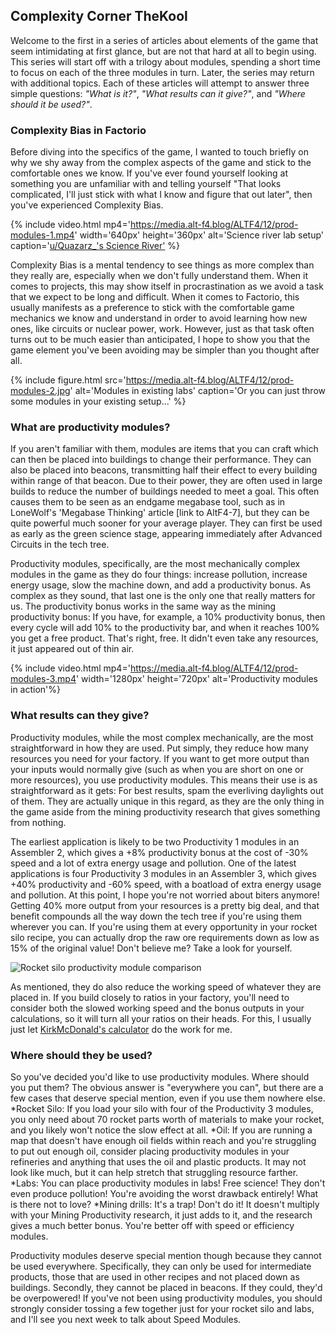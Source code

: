 ## Complexity Corner <author>TheKool</author>

Welcome to the first in a series of articles about elements of the game that seem intimidating at first glance, but are not that hard at all to begin using.  This series will start off with a trilogy about modules, spending a short time to focus on each of the three modules in turn.  Later, the series may return with additional topics.  Each of these articles will attempt to answer three simple questions: *"What is it?"*,  *"What results can it give?"*, and *"Where should it be used?"*.

### Complexity Bias in Factorio

Before diving into the specifics of the game, I wanted to touch briefly on why we shy away from the complex aspects of the game and stick to the comfortable ones we know.  If you've ever found yourself looking at something you are unfamiliar with and telling yourself "That looks complicated, I'll just stick with what I know and figure that out later", then you've experienced Complexity Bias.

{% include video.html mp4='https://media.alt-f4.blog/ALTF4/12/prod-modules-1.mp4' width='640px' height='360px' alt='Science river lab setup' caption='<a href="https://www.reddit.com/r/factorio/comments/jfiky6/small_update_to_the_science_river_blueprint/">u/Quazarz_&#39;s Science River'</a> %}

Complexity Bias is a mental tendency to see things as more complex than they really are, especially when we don't fully understand them.  When it comes to projects, this may show itself in procrastination as we avoid a task that we expect to be long and difficult.  When it comes to Factorio, this usually manifests as a preference to stick with the comfortable game mechanics we know and understand in order to avoid learning how new ones, like circuits or nuclear power, work.  However, just as that task often turns out to be much easier than anticipated, I hope to show you that the game element you've been avoiding may be simpler than you thought after all.

{% include figure.html src='https://media.alt-f4.blog/ALTF4/12/prod-modules-2.jpg' alt='Modules in existing labs' caption='Or you can just throw some modules in your existing setup...' %}

### What are productivity modules?

If you aren't familiar with them, modules are items that you can craft which can then be placed into buildings to change their performance.  They can also be placed into beacons, transmitting half their effect to every building within range of that beacon.  Due to their power, they are often used in large builds to reduce the number of buildings needed to meet a goal.  This often causes them to be seen as an endgame megabase tool, such as in LoneWolf's 'Megabase Thinking' article [link to AltF4-7], but they can be quite powerful much sooner for your average player.  They can first be used as early as the green science stage, appearing immediately after Advanced Circuits in the tech tree.

Productivity modules, specifically, are the most mechanically complex modules in the game as they do four things: increase pollution, increase energy usage, slow the machine down, and add a productivity bonus.  As complex as they sound, that last one is the only one that really matters for us.  The productivity bonus works in the same way as the mining productivity bonus: If you have, for example, a 10% productivity bonus, then every cycle will add 10% to the productivity bar, and when it reaches 100% you get a free product.  That's right, free.  It didn't even take any resources, it just appeared out of thin air.

{% include video.html mp4='https://media.alt-f4.blog/ALTF4/12/prod-modules-3.mp4' width='1280px' height='720px' alt='Productivity modules in action'%}

### What results can they give?

Productivity modules, while the most complex mechanically, are the most straightforward in how they are used.  Put simply, they reduce how many resources you need for your factory.  If you want to get more output than your inputs would normally give (such as when you are short on one or more resources), you use productivity modules.  This means their use is as straightforward as it gets: For best results, spam the everliving daylights out of them.  They are actually unique in this regard, as they are the only thing in the game aside from the mining productivity research that gives something from nothing.

The earliest application is likely to be two Productivity 1 modules in an Assembler 2, which gives a +8% productivity bonus at the cost of -30% speed and a lot of extra energy usage and pollution.  One of the latest applications is four Productivity 3 modules in an Assembler 3, which gives +40% productivity and -60% speed, with a boatload of extra energy usage and pollution.  At this point, I hope you're not worried about biters anymore!  Getting 40% more output from your resources is a pretty big deal, and that benefit compounds all the way down the tech tree if you're using them wherever you can.  If you're using them at every opportunity in your rocket silo recipe, you can actually drop the raw ore requirements down as low as 15% of the original value!  Don't believe me?  Take a look for yourself.

![Rocket silo productivity module comparison](https://media.alt-f4.blog/ALTF4/12/prod-modules-4.jpg)

As mentioned, they do also reduce the working speed of whatever they are placed in.  If you build closely to ratios in your factory, you'll need to consider both the slowed working speed and the bonus outputs in your calculations, so it will turn all your ratios on their heads.  For this, I usually just let [KirkMcDonald's calculator](https://kirkmcdonald.github.io/calc.html#zip=dVBBisMwDPxNTjW09FbIYxRZSUQV28hyS36/poRkne6CwUgz0ozGg0F/c1d37RYO/b1joyX3OQGSy8gU6l+L52N83Lol+iKUe/AvqIB3yIqF7ZHu+7vsYGRxSSNSzhymg4AxJVKHMAg1kxuQBGwDLiSEpjEw/qk1E7zWjxBqNdnIcB1rdglPs/1DrrxsVWQA/e0H5MtdVDppNJ1675OsRqat062PMdRzxJVwuuQI6hvLRcai1R0g+3P7qCW+naeQ2VaXTQta0TbgbETSZLLZGgtJwxzAjHQ9XToRqHvPdCLnKOw/O9yocXF70DvlBw==) do the work for me.

### Where should they be used?

So you've decided you'd like to use productivity modules.  Where should you put them?  The obvious answer is "everywhere you can", but there are a few cases that deserve special mention, even if you use them nowhere else.
*Rocket Silo: If you load your silo with four of the Productivity 3 modules, you only need about 70 rocket parts worth of materials to make your rocket, and you likely won't notice the slow effect at all.
*Oil: If you are running a map that doesn't have enough oil fields within reach and you're struggling to put out enough oil, consider placing productivity modules in your refineries and anything that uses the oil and plastic products.  It may not look like much, but it can help stretch that struggling resource farther.
*Labs: You can place productivity modules in labs!  Free science!  They don't even produce pollution!  You're avoiding the worst drawback entirely!  What is there not to love?
*Mining drills: It's a trap!  Don't do it!  It doesn't multiply with your Mining Productivity research, it just adds to it, and the research gives a much better bonus.  You're better off with speed or efficiency modules.

Productivity modules deserve special mention though because they cannot be used everywhere.  Specifically, they can only be used for intermediate products, those that are used in other recipes and not placed down as buildings.  Secondly, they cannot be placed in beacons.  If they could, they'd be overpowered!  If you've not been using productivity modules, you should strongly consider tossing a few together just for your rocket silo and labs, and I'll see you next week to talk about Speed Modules.